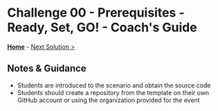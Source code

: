 # Challenge 00 - Prerequisites - Ready, Set, GO! - Coach's Guide 

**[Home](./README.md)** - [Next Solution >](./Solution-01.md)

## Notes & Guidance

- Students are introduced to the scenario and obtain the source code
- Students should create a repository from the template on their own GitHub account or using the organization provided for the event
